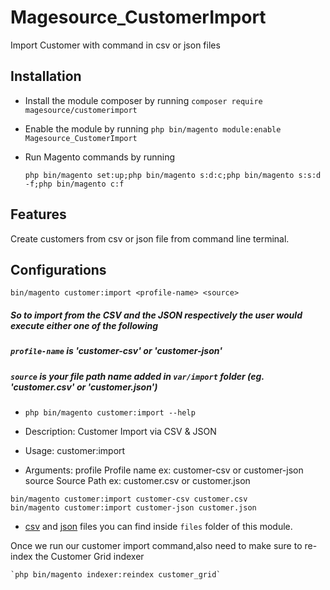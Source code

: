 # Magesource_CustomerImport
Import Customer with command in csv or json files

## Installation

 - Install the module composer by running `composer require magesource/customerimport`
 - Enable the module by running `php bin/magento module:enable Magesource_CustomerImport`
 - Run Magento commands by running

   `php bin/magento set:up;php bin/magento s:d:c;php bin/magento s:s:d -f;php bin/magento c:f`


## Features

Create customers from csv or json file from command line terminal.

## Configurations

`bin/magento customer:import <profile-name> <source>`

##### So to import from the CSV and the JSON respectively the user would execute either one of the following

##### `profile-name` is 'customer-csv' or 'customer-json'

##### `source` is your file path name added in `var/import` folder (eg. 'customer.csv' or 'customer.json')

*    `php bin/magento customer:import --help`
    
*    Description:
      Customer Import via CSV & JSON

*    Usage:
      customer:import <profile> <source>

*    Arguments:
      profile     Profile name ex: customer-csv or customer-json
      source      Source Path ex: customer.csv or customer.json
  
    
    bin/magento customer:import customer-csv customer.csv
    bin/magento customer:import customer-json customer.json
    
*    [csv](/files/customer.csv) and [json](/files/customer.json) files you can find inside `files` folder of this module.

Once we run our customer import command,also need to make sure to re-index the Customer Grid indexer

    `php bin/magento indexer:reindex customer_grid`
